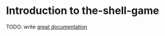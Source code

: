 # Introduction to the-shell-game

TODO: write [great documentation](http://jacobian.org/writing/what-to-write/)

